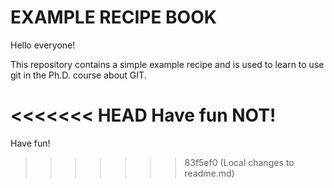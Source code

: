 # EXAMPLE RECIPE BOOK

Hello everyone! 

This repository contains a simple example recipe and is used to learn to use git in the Ph.D. course about GIT.

<<<<<<< HEAD
Have fun NOT!
=======
Have fun!
>>>>>>> 83f5ef0 (Local changes to readme.md)
